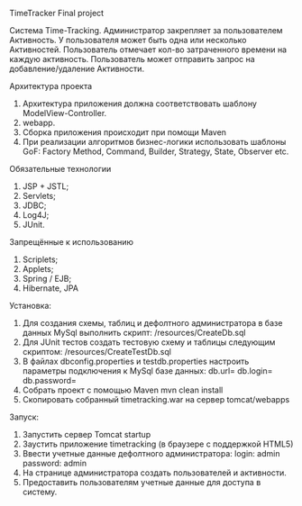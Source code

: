 TimeTracker
Final project

Система Time-Tracking. 
Администратор закрепляет за пользователем Активность. 
У пользователя может быть одна или несколько Активностей.
Пользователь отмечает кол-во затраченного времени на каждую активность.
Пользователь может отправить запрос на добавление/удаление Активности.

Архитектура проекта
1. Архитектура приложения должна соответствовать шаблону ModelView-Controller.
2. webapp.
3. Сборка приложения происходит при помощи Maven 
4. При реализации алгоритмов бизнес-логики использовать шаблоны GoF:
 Factory Method, Command, Builder, Strategy, State, Observer etc.

Обязательные технологии
1. JSP + JSTL;
2. Servlets;
3. JDBC;
4. Log4J;
5. JUnit. 

Запрещённые к использованию
1. Scriplets;
2. Applets;
3. Spring / EJB;
4. Hibernate, JPA

Установка:

1. Для создания схемы, таблиц и дефолтного администратора 
    в базе данных MySql выполнить скрипт:
    /resources/CreateDb.sql
2. Для JUnit тестов создать тестовую схему и таблицы следующим скриптом:
    /resources/CreateTestDb.sql
3. В файлах dbconfig.properties и testdb.properties настроить 
    параметры подключения к MySql базе данных:
    db.url=
    db.login=
    db.password=
4. Собрать проект с помощью Maven
    mvn clean install
5. Скопировать собранный timetracking.war на сервер
    tomcat/webapps
    
Запуск:

1. Запустить сервер Tomcat
    startup
2. Заустить приложение timetracking (в браузере с поддержкой HTML5)
3. Ввести учетные данные дефолтного администратора:
    login: admin
    password: admin
4. На странице администратора создать пользователей и активности.
5. Предоставить пользователям учетные данные для доступа в систему.


